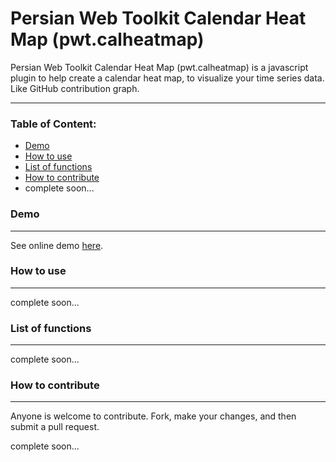 Persian Web Toolkit Calendar Heat Map (pwt.calheatmap)
===================
Persian Web Toolkit Calendar Heat Map (pwt.calheatmap) is a javascript plugin to help create a calendar heat map, to visualize your time series data. Like GitHub contribution graph.

----------

### Table of Content:
- [Demo](#demo)
- [How to use](#how_to_use)
- [List of functions](#list_of_functions)
- [How to contribute](#how_to_contribute)
- complete soon...

### <a id="demo"></a>Demo
-----------------
See online demo <a href="http://htmlpreview.github.io/?https://github.com/babakhani/pwt.calheatmap/blob/master/src/index.html" target="_blank">here</a>.

### <a id="how_to_use"></a>How to use
-----------
complete soon...
### <a id="list_of_functions"></a>List of functions
-----------------
complete soon...
### <a id="how_to_contribute"></a>How to contribute
------------------
Anyone is welcome to contribute. Fork, make your changes, and then submit a pull request.

complete soon...
